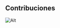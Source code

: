 ## Contribuciones
![Alt](https://repobeats.axiom.co/api/embed/aa049f96ffb6a9a10bf3ee17f841a718ea878698.svg "Repobeats analytics image")

